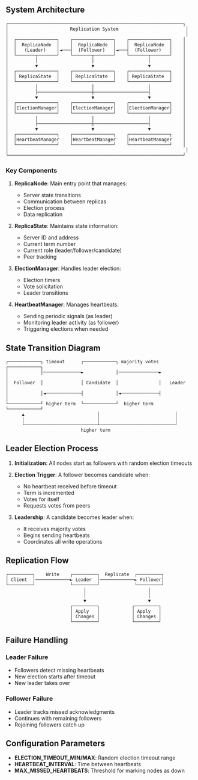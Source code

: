 ## System Architecture

```
┌─────────────────────────────────────────────────────────────────┐
│                       Replication System                         │
│                                                                  │
│  ┌───────────────┐    ┌───────────────┐    ┌───────────────┐    │
│  │  ReplicaNode  │    │  ReplicaNode  │    │  ReplicaNode  │    │
│  │   (Leader)    │◄───┤  (Follower)   │◄───┤  (Follower)   │    │
│  └───────┬───────┘    └───────┬───────┘    └───────┬───────┘    │
│          │                    │                    │            │
│          ▼                    ▼                    ▼            │
│  ┌───────────────┐    ┌───────────────┐    ┌───────────────┐    │
│  │ ReplicaState  │    │ ReplicaState  │    │ ReplicaState  │    │
│  └───────────────┘    └───────────────┘    └───────────────┘    │
│          │                    │                    │            │
│          ├────────────────────┼────────────────────┤            │
│          ▼                    ▼                    ▼            │
│  ┌───────────────┐    ┌───────────────┐    ┌───────────────┐    │
│  │ElectionManager│    │ElectionManager│    │ElectionManager│    │
│  └───────────────┘    └───────────────┘    └───────────────┘    │
│          │                    │                    │            │
│          ├────────────────────┼────────────────────┤            │
│          ▼                    ▼                    ▼            │
│  ┌───────────────┐    ┌───────────────┐    ┌───────────────┐    │
│  │HeartbeatManager    │HeartbeatManager    │HeartbeatManager    │
│  └───────────────┘    └───────────────┘    └───────────────┘    │
│                                                                  │
└─────────────────────────────────────────────────────────────────┘
```

### Key Components

1. **ReplicaNode**: Main entry point that manages:
   - Server state transitions
   - Communication between replicas
   - Election process
   - Data replication

2. **ReplicaState**: Maintains state information:
   - Server ID and address
   - Current term number
   - Current role (leader/follower/candidate)
   - Peer tracking

3. **ElectionManager**: Handles leader election:
   - Election timers
   - Vote solicitation
   - Leader transitions

4. **HeartbeatManager**: Manages heartbeats:
   - Sending periodic signals (as leader)
   - Monitoring leader activity (as follower)
   - Triggering elections when needed

## State Transition Diagram

```
┌────────────┐ timeout      ┌────────────┐ majority votes ┌────────────┐
│            │──────────────►            │───────────────►            │
│  Follower  │              │ Candidate  │               │   Leader   │
│            │◄─────────────┤            │◄──────────────┤            │
└────────────┘ higher term  └────────────┘  higher term  └────────────┘
      ▲                           │                            │
      │                           │                            │
      └───────────────────────────┴────────────────────────────┘
                            higher term
```

## Leader Election Process

1. **Initialization**: All nodes start as followers with random election timeouts

2. **Election Trigger**: A follower becomes candidate when:
   - No heartbeat received before timeout
   - Term is incremented
   - Votes for itself
   - Requests votes from peers

3. **Leadership**: A candidate becomes leader when:
   - It receives majority votes
   - Begins sending heartbeats
   - Coordinates all write operations

## Replication Flow

```
┌─────────┐    Write    ┌─────────┐  Replicate  ┌─────────┐
│ Client  │─────────────► Leader  │─────────────► Follower│
└─────────┘             └─────────┘             └─────────┘
                             │                       │
                             │                       │
                             ▼                       ▼
                        ┌─────────┐            ┌─────────┐
                        │ Apply   │            │ Apply   │
                        │ Changes │            │ Changes │
                        └─────────┘            └─────────┘
```

## Failure Handling

### Leader Failure
- Followers detect missing heartbeats
- New election starts after timeout
- New leader takes over

### Follower Failure
- Leader tracks missed acknowledgments
- Continues with remaining followers
- Rejoining followers catch up

## Configuration Parameters

- **ELECTION_TIMEOUT_MIN/MAX**: Random election timeout range
- **HEARTBEAT_INTERVAL**: Time between heartbeats
- **MAX_MISSED_HEARTBEATS**: Threshold for marking nodes as down